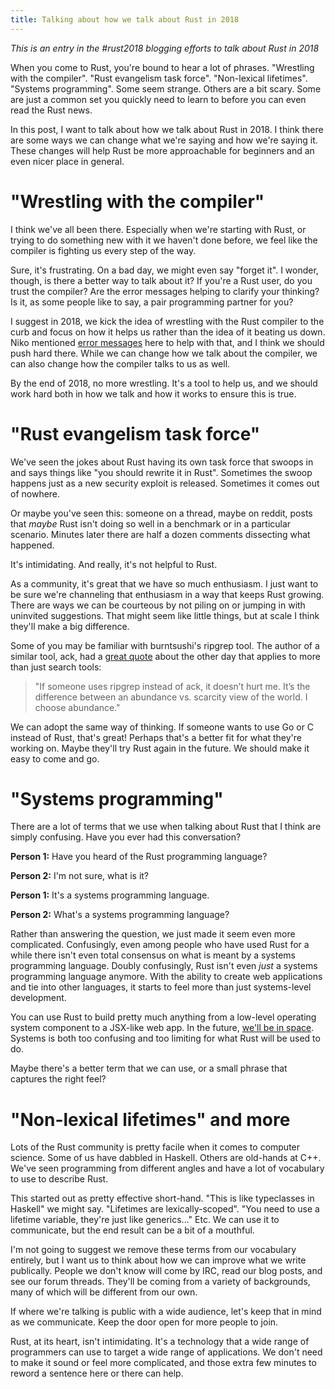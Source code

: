 ```yaml
---
title: Talking about how we talk about Rust in 2018
---
```


_This is an entry in the #rust2018 blogging efforts to talk about Rust in 2018_

When you come to Rust, you're bound to hear a lot of phrases.  "Wrestling with the compiler". "Rust evangelism task force". "Non-lexical lifetimes". "Systems programming".  Some seem strange. Others are a bit scary.  Some are just a common set you quickly need to learn to before you can even read the Rust news.

In this post, I want to talk about how we talk about Rust in 2018.  I think there are some ways we can change what we're saying and how we're saying it. These changes will help Rust be more approachable for beginners and an even nicer place in general.

# "Wrestling with the compiler"

I think we've all been there. Especially when we're starting with Rust, or trying to do something new with it we haven't done before, we feel like the compiler is fighting us every step of the way.

Sure, it's frustrating. On a bad day, we might even say "forget it". I wonder, though, is there a better way to talk about it? If you're a Rust user, do you trust the compiler?  Are the error messages helping to clarify your thinking?  Is it, as some people like to say, a pair programming partner for you?

I suggest in 2018, we kick the idea of wrestling with the Rust compiler to the curb and focus on how it helps us rather than the idea of it beating us down.  Niko mentioned [error messages](http://smallcultfollowing.com/babysteps/blog/2018/01/09/rust2018/) here to help with that, and I think we should push hard there.  While we can change how we talk about the compiler, we can also change how the compiler talks to us as well.

By the end of 2018, no more wrestling.  It's a tool to help us, and we should work hard both in how we talk and how it works to ensure this is true.

# "Rust evangelism task force"

We've seen the jokes about Rust having its own task force that swoops in and says things like "you should rewrite it in Rust".  Sometimes the swoop happens just as a new security exploit is released.  Sometimes it comes out of nowhere.

Or maybe you've seen this: someone on a thread, maybe on reddit, posts that *maybe* Rust isn't doing so well in a benchmark or in a particular scenario.  Minutes later there are half a dozen comments dissecting what happened.

It's intimidating.  And really, it's not helpful to Rust.

As a community, it's great that we have so much enthusiasm.  I just want to be sure we're channeling that enthusiasm in a way that keeps Rust growing.  There are ways we can be courteous by not piling on or jumping in with uninvited suggestions.  That might seem like little things, but at scale I think they'll make a big difference.

Some of you may be familiar with burntsushi's ripgrep tool.  The author of a similar tool, ack, had a [great quote](http://blog.petdance.com/2018/01/02/the-best-open-source-project-for-someone-might-not-be-yours-and-thats-ok/) about the other day that applies to more than just search tools:

> "If someone uses ripgrep instead of ack, it doesn’t hurt me.  It’s the difference between an abundance vs. scarcity view of the world.  I choose abundance."

We can adopt the same way of thinking.  If someone wants to use Go or C instead of Rust, that's great!  Perhaps that's a better fit for what they're working on.  Maybe they'll try Rust again in the future.  We should make it easy to come and go.

# "Systems programming"

There are a lot of terms that we use when talking about Rust that I think are simply confusing.  Have you ever had this conversation?

**Person 1:** Have you heard of the Rust programming language?

**Person 2:** I'm not sure, what is it?

**Person 1:** It's a systems programming language.

**Person 2:** What's a systems programming language?

Rather than answering the question, we just made it seem even more complicated.  Confusingly, even among people who have used Rust for a while there isn't even total consensus on what is meant by a systems programming language.  Doubly confusingly, Rust isn't even *just* a systems programming language anymore.  With the ability to create web applications and tie into other languages, it starts to feel more than just systems-level development.

You can use Rust to build pretty much anything from a low-level operating system component to a JSX-like web app.  In the future, [we'll be in space](https://twitter.com/marshall_law/status/944031810941603840).  Systems is both too confusing and too limiting for what Rust will be used to do.

Maybe there's a better term that we can use, or a small phrase that captures the right feel?

# "Non-lexical lifetimes" and more

Lots of the Rust community is pretty facile when it comes to computer science.  Some of us have dabbled in Haskell.  Others are old-hands at C++.  We've seen programming from different angles and have a lot of vocabulary to use to describe Rust.

This started out as pretty effective short-hand.  "This is like typeclasses in Haskell" we might say.  "Lifetimes are lexically-scoped".  "You need to use a lifetime variable, they're just like generics..." Etc.  We can use it to communicate, but the end result can be a bit of a mouthful.

I'm not going to suggest we remove these terms from our vocabulary entirely, but I want us to think about how we can improve what we write publically.  People we don't know will come by IRC, read our blog posts, and see our forum threads.  They'll be coming from a variety of backgrounds, many of which will be different from our own.

If where we're talking is public with a wide audience, let's keep that in mind as we communicate.  Keep the door open for more people to join.

Rust, at its heart, isn't intimidating.  It's a technology that a wide range of programmers can use to target a wide range of applications.  We don't need to make it sound or feel more complicated, and those extra few minutes to reword a sentence here or there can help.

